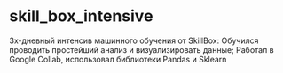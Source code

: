 # skill_box_intensive
3х-дневный интенсив машинного обучения от SkillBox:
Обучился проводить простейший анализ и визуализировать данные;
Работал в Google Collab, использовал библиотеки Pandas и Sklearn
